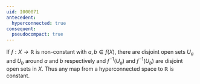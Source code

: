 ```yaml
---
uid: I000071
antecedent:
  hyperconnected: true
consequent:
  pseudocompact: true
---
```

If $f:X \rightarrow \mathbb{R}$ is non-constant with $a,b \in f(X)$, there are disjoint open sets $U_a$ and $U_b$ around $a$ and $b$ respectively and $f^{-1}(U_a)$ and $f^{-1}(U_b)$ are disjoint open sets in $X$. Thus any map from a hyperconnected space to $\mathbb{R}$ is constant.

